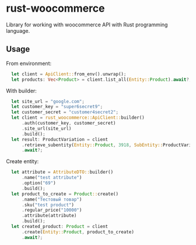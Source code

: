 # rust-woocommerce

Library for working with woocommerce API with Rust programming language.

## Usage

From environment:

```rust
  let client = ApiClient::from_env().unwrap();
  let products: Vec<Product> = client.list_all(Entity::Product).await?;
```

With builder:

```rust
  let site_url = "google.com";
  let customer_key = "super6secret9";
  let customer_secret = "customer4secret2";
  let client = rust_woocommerce::ApiClient::builder()
      .auth(customer_key, customer_secret)
      .site_url(site_url)
      .build();
  let result: ProductVariation = client
      .retrieve_subentity(Entity::Product, 3918, SubEntity::ProductVariation, 4058)
      .await?;
```

Create entity:

```rust
  let attribute = AttributeDTO::builder()
      .name("test attribute")
      .option("69")
      .build();
  let product_to_create = Product::create()
      .name("Тестовый товар")
      .sku("test product")
      .regular_price("10000")
      .attribute(attribute)
      .build();
  let created_product: Product = client
      .create(Entity::Product, product_to_create)
      .await?;
```
